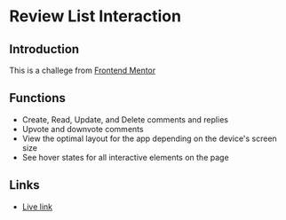 # Review List Interaction

## Introduction

This is a challege from [Frontend Mentor](https://www.frontendmentor.io/challenges/interactive-comments-section-iG1RugEG9)

## Functions

- Create, Read, Update, and Delete comments and replies
- Upvote and downvote comments
- View the optimal layout for the app depending on the device's screen size
- See hover states for all interactive elements on the page

## Links

- [Live link](https://carriehxx.github.io/Review-list-from-vue/)
